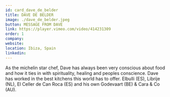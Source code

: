```yaml
---
id: card_dave_de_belder
title: DAVE DE BELDER
image: ./dave_de_belder.jpeg
button: MESSAGE FROM DAVE
link: https://player.vimeo.com/video/414231309
order: 1
company:
website:
location: Ibiza, Spain
linkedin: 
---
```


As the michelin star chef, Dave has always been very conscious about food and how it ties in with spirituality, healing and peoples conscience. Dave has worked in the best kitchens this world has to offer. Elbulli (ES), Librije (NL), El Celler de Can Roca (ES) and his own Godevaart (BE) & Cara & Co (AU).
